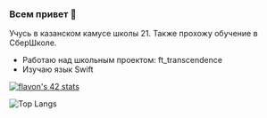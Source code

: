 ### Всем привет 👋

Учусь в казанском камусе школы 21. Также прохожу обучение в СберШколе.
- Работаю над школьным проектом: ft_transcendence
- Изучаю язык Swift

[![flavon's 42 stats](https://badge42.herokuapp.com/api/stats/flavon?privacyEmail=true&darkmode=true)](https://github.com/JaeSeoKim/badge42)

![Top Langs](https://github-readme-stats.vercel.app/api/top-langs/?username=Groosove&layout=compact)
<!--
**Groosove/Groosove** is a ✨ _special_ ✨ repository because its `README.md` (this file) appears on your GitHub profile.
Here are some ideas to get you started:

- 🔭 I’m currently working on ...
- 🌱 I’m currently learning ...
- 👯 I’m looking to collaborate on ...
- 🤔 I’m looking for help with ...
- 💬 Ask me about ...
- 📫 How to reach me: ...
- 😄 Pronouns: ...
- ⚡ Fun fact: ...
-->
